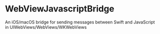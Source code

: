 # WebViewJavascriptBridge
An iOS/macOS bridge for sending messages between Swift and JavaScript in UIWebViews/WebViews/WKWebViews
